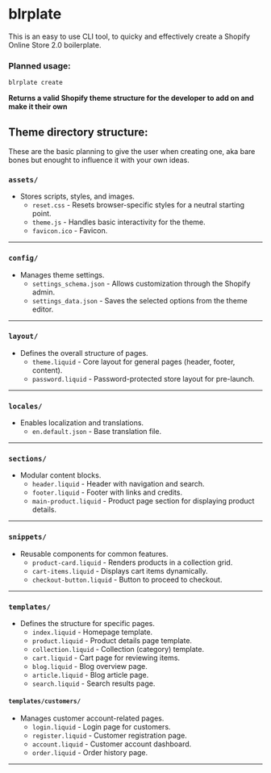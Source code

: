 # blrplate

This is an easy to use CLI tool, to quicky and effectively create a Shopify Online Store 2.0 boilerplate.

### Planned usage:
```bash
blrplate create
```
**Returns a valid Shopify theme structure for the developer to add on and make it their own**

## **Theme directory structure**:
These are the basic planning to give the user when creating one, aka bare bones but enought to influence it with your own ideas.

### **`assets/`**
- Stores scripts, styles, and images.
  - `reset.css` - Resets browser-specific styles for a neutral starting point.
  - `theme.js` - Handles basic interactivity for the theme.
  - `favicon.ico` - Favicon.
---

### **`config/`**
- Manages theme settings.
  - `settings_schema.json` - Allows customization through the Shopify admin.
  - `settings_data.json` - Saves the selected options from the theme editor.
---

### **`layout/`**
- Defines the overall structure of pages.
  - `theme.liquid` - Core layout for general pages (header, footer, content).
  - `password.liquid` - Password-protected store layout for pre-launch.
---

### **`locales/`**
- Enables localization and translations.
  - `en.default.json` - Base translation file.
---

### **`sections/`**
- Modular content blocks.
  - `header.liquid` - Header with navigation and search.
  - `footer.liquid` - Footer with links and credits.
  - `main-product.liquid` - Product page section for displaying product details.
---

### **`snippets/`**
- Reusable components for common features.
  - `product-card.liquid` - Renders products in a collection grid.
  - `cart-items.liquid` - Displays cart items dynamically.
  - `checkout-button.liquid` - Button to proceed to checkout.
---

### **`templates/`**
- Defines the structure for specific pages.
  - `index.liquid` - Homepage template.
  - `product.liquid` - Product details page template.
  - `collection.liquid` - Collection (category) template.
  - `cart.liquid` - Cart page for reviewing items.
  - `blog.liquid` - Blog overview page.
  - `article.liquid` - Blog article page.
  - `search.liquid` - Search results page.

#### **`templates/customers/`**
- Manages customer account-related pages.
  - `login.liquid` - Login page for customers.
  - `register.liquid` - Customer registration page.
  - `account.liquid` - Customer account dashboard.
  - `order.liquid` - Order history page.

---

